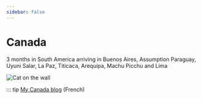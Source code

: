 ```yaml
---
sidebar: false
---
```


# Canada

3 months in South America arriving in Buenos Aires, Assumption Paraguay, Uyuni Salar, La Paz, Titicaca, Arequipa, Machu Picchu and Lima

<img :src="$withBase('/img/canada.jpg')" alt="Cat on the wall">

::: tip
[My Canada blog](http://canada.rouquin.me/) (French)
